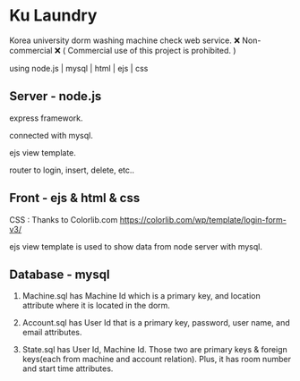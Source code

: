 # Ku Laundry
Korea university dorm washing machine check web service.
❌ Non-commercial ❌
( Commercial use of this project is prohibited. )

using node.js | mysql | html | ejs | css

## Server - node.js

express framework.

connected with mysql.

ejs view template.

router to login, insert, delete, etc..

## Front - ejs & html & css

CSS : Thanks to Colorlib.com
https://colorlib.com/wp/template/login-form-v3/

ejs view template is used to show data from node server with mysql.

## Database - mysql

1.  Machine.sql has Machine Id which is a primary key, and location attribute where it is located in the dorm.

2.  Account.sql has User Id that is a primary key, password, user name, and email attributes.

3.  State.sql has User Id, Machine Id. Those two are primary keys & foreign keys(each from machine and account relation).
    Plus, it has room number and start time attributes.
